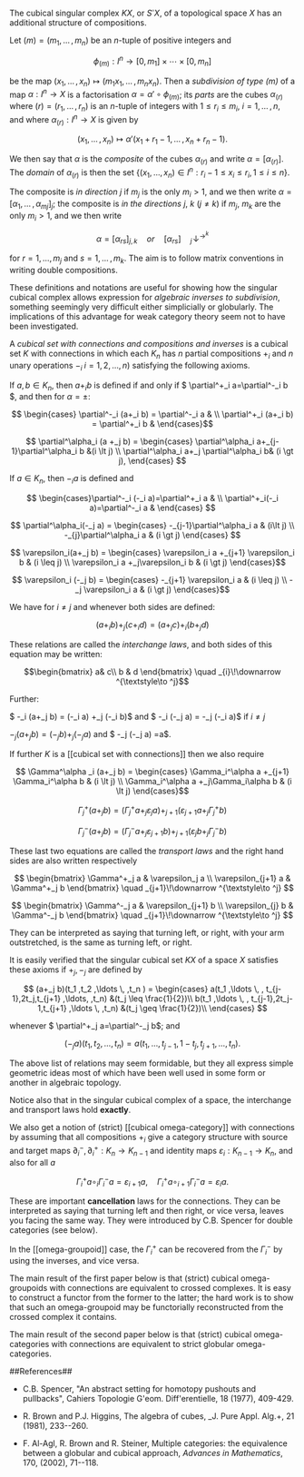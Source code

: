 The cubical singular complex $KX$, or $S^\square X$, of a topological space $X$ has an additional structure of compositions. 

Let $(m) = (m_1, \ldots\, , m_n)$ be an $n$-tuple of positive integers
and

$$\phi_{(m)} : I^n \rightarrow [0, m_1] \times \cdots \times [0,
m_n]$$ 

be the map $(x_1 , \ldots \, , x_n) \mapsto (m_1 x_1, \ldots  \, ,
m_n x_n).$ Then a _subdivision of type $(m)$_  of a map $\alpha : I^n
\rightarrow X$ is a factorisation $\alpha = \alpha' \circ
\phi_{(m)}$; its  _parts_ are the cubes $\alpha_{(r)}$ where
$(r) = (r_1, \ldots \,, r_n)$ is an $n$-tuple of integers with $1
\leq r_i \leq m_i$, $i = 1, \ldots\, , n,$ and where
$\alpha_{(r)} : I^n \rightarrow X$ is given by

$$(x_1, \ldots \, , x_n) \mapsto
\alpha'(x_1 + r_1 - 1, \ldots \, , x_n + r_n - 1).$$

We then say that $\alpha$ is the _composite_  of the cubes $\alpha_{(r)}$ and write
$\alpha = [\alpha_{(r)}]$. The _domain_ of $\alpha_{(r)}$ is
then the set $\{(x_1,\ldots,x_n) \in I^n : r_i-1 \leq x_i
\leqslant r_i, 1 \leq i \leq n\}$.

The composite is _in direction_ $j$  if $m_j$ is the only
$m_i \gt 1,$ and we then write $\alpha = [\alpha_1 , \ldots\, ,
\alpha_m{_j} ]_j;$ the composite is _in the directions_ $j$,
$k$ $(j \neq k)$  if $m_j$, $m_k$ are the only $m_i \gt 1,$ and we then write

$$\alpha = [ \alpha_{rs}]_{j,k} \quad  or \quad  [ \alpha_{rs}] \quad  _{j}\!\downarrow ^{\textstyle\to ^k} $$

for $r = 1 , \ldots , m_j$ and $s = 1, \ldots \,, m_k.$ The aim is to follow matrix conventions in writing double compositions. 

These definitions and notations are useful for showing how the singular cubical complex allows expression for _algebraic inverses to subdivision_, something seemingly very difficult either simplicially or globularly. The implications of this advantage for weak category theory seem not to have been investigated. 


A _cubical set with connections and compositions and inverses_ is a cubical
set $K$ with connections in which each $K_n$ has $n$ partial
compositions $+_i$ and $n$ unary operations $-_i\; i =
1,2,\ldots,n)$ satisfying the following axioms.

 If $a,b \in K_n$, then $a+_i b$ is defined if and only if  $ \partial^+_i a=\partial^-_i  b
$, and then for $\alpha=\pm$:

$$ \begin{cases} \partial^-_i (a+_i b) = \partial^-_i a & \\
         \partial^+_i (a+_i b) = \partial^+_i b & \end{cases}$$

$$
 \partial^\alpha_i (a +_j b) = \begin{cases} \partial^\alpha_i a+_{j-1}\partial^\alpha_i b &(i \lt j) \\
         \partial^\alpha_i a+_j \partial^\alpha_i b& (i \gt j), \end{cases}
          $$

 If $a \in K_n$, then $-_i a$ is defined and

$$
\begin{cases}\partial^-_i (-_i a)=\partial^+_i a & \\ \partial^+_i(-_i a)=\partial^-_i a &
\end{cases} $$

$$
 \partial^\alpha_i(-_j a) = \begin{cases} -_{j-1}\partial^\alpha_i a & (i\lt j) \\
                     -_{j}\partial^\alpha_i a & (i \gt j)
\end{cases}
$$

$$      \varepsilon_i(a+_j b) = \begin{cases}
      \varepsilon_i a +_{j+1} \varepsilon_i b & (i \leq j) \\
      \varepsilon_i a +_j\varepsilon_i b & (i \gt j) \end{cases}$$ 

$$      \varepsilon_i (-_j b) =
                  \begin{cases}
     -_{j+1} \varepsilon_i a & (i \leq j) \\
     -_j \varepsilon_i a & (i \gt j) \end{cases}$$

We have for $i \ne j$ and whenever both sides are defined:

$$
   (a+_i b) +_j (c+_i d) = (a+_j c) +_i (b+_j d)
$$

These relations are called the _interchange laws_, and both sides of this equation may be written:

$$\begin{bmatrix} a& c\\ b & d  \end{bmatrix} \quad _{i}\!\downarrow ^{\textstyle\to ^j}$$

 Further:

$
-_i (a+_j b) = (-_i a) +_j (-_i b)$    and  $ -_i (-_j a) =
-_j (-_i a)$  if $i \ne j$  

$-_j(a+_j b)  = (-_j  b)+_j(-_j a)$  and  $ -_j (-_j a) =a$.
   



If further $K$ is a [[cubical set with connections]] then we also require  
     

$$    \Gamma^\alpha _i (a+_j b) = \begin{cases}
      \Gamma_i^\alpha a +_{j+1} \Gamma_i^\alpha b & (i \lt j) \\
      \Gamma_i^\alpha  a +_j\Gamma_i\alpha  b & (i \lt j) \end{cases}$$

$$    \Gamma_j^+(a+_j b)= (\Gamma_j^+ a +_{j} \varepsilon_j a) +_{j+1}
    (\varepsilon_{j+1} a +_{j} \Gamma_j^+ b)$$ 


$$    \Gamma_j^-(a+_j b)= (\Gamma_j^- a +_{j} \varepsilon_{j+1}  b) +_{j+1}
    (\varepsilon_{j} b +_{j} \Gamma_j^- b)$$

These last two equations are  called the _transport laws_ and the right hand sides are also written respectively 

$$ \begin{bmatrix} \Gamma^+_j a & \varepsilon_j a \\
\varepsilon_{j+1} a & \Gamma^+_j b  \end{bmatrix} \quad _{j+1}\!\downarrow ^{\textstyle\to ^j} $$


$$ \begin{bmatrix} \Gamma^-_j a & \varepsilon_{j+1} b \\
\varepsilon_{j} b & \Gamma^-_j b  \end{bmatrix} \quad _{j+1}\!\downarrow ^{\textstyle\to ^j} $$


They can be interpreted as saying that turning left, or right, with your arm outstretched, is the same as turning left, or right. 



 It is easily verified that the singular cubical set $KX$ of a
space $X$  satisfies these axioms if $+_j , -_j$  are defined by

$$
   (a+_j b)(t_1 ,t_2 ,\ldots \, ,t_n ) = \begin{cases}
   a(t_1 ,\ldots \, , t_{j-1},2t_j,t_{j+1} ,\ldots, ,t_n) &(t_j \leq
   \frac{1}{2})\\
   b(t_1 ,\ldots \, , t_{j-1},2t_j-1,t_{j+1} ,\ldots \, ,t_n) &(t_j \geq
   \frac{1}{2})\\
   \end{cases}
 $$

whenever  $ \partial^+_j a=\partial^-_j b$; and

$$
(-_j a)(t_1 ,t_2 ,\ldots,t_n ) = a(t_1 ,\ldots,
t_{j-1},1-t_j,t_{j+1} ,\ldots,t_n).
$$


The above list of relations may seem formidable, but they all express simple geometric ideas most of which have been well used in some form or another  in algebraic topology. 

Notice also that in the singular cubical complex of a space, the interchange and transport laws hold **exactly**.  




We also get a notion of (strict) [[cubical omega-category]] with connections by assuming that  all compositions $+_i$ give a category structure with source and target maps $\partial^-_i, \partial^+_i:K_n \to K_{n-1}$ and identity maps $\varepsilon_i: K_{n-1} \to K_n$, and also for all $a$ 

$$\Gamma^+_i a \circ_i\Gamma^-_i a = \varepsilon _{i+1} a, \quad
\Gamma^+_i a \circ_{i+1}\Gamma^-_i a = \varepsilon_{i}a.  $$


These are important **cancellation** laws for the connections. They can be interpreted as saying that turning left and then right, or vice versa, leaves you facing the same way.  They were introduced by C.B. Spencer for double categories (see below). 

In the [[omega-groupoid]] case, the $\Gamma^+_i$ can be recovered from the $\Gamma^-_i$ by using the inverses, and vice versa. 

The main result of the first paper below is that (strict) cubical omega-groupoids with connections are equivalent to crossed complexes. It is easy to construct a functor from the former to the latter; the hard work is to show that such an omega-groupoid may be functorially reconstructed from the crossed complex it contains. 

The main result of the second  paper below is that (strict) cubical omega-categories  with connections are equivalent to strict globular omega-categories. 


##References## 

* C.B. Spencer,  "An abstract setting for homotopy pushouts and pullbacks", Cahiers Topologie G\'eom. Diff\'erentielle,
18 (1977),  409-429.

* R. Brown and P.J. Higgins, The algebra of cubes, _J. Pure
Appl. Alg.+, 21 (1981), 233--260.


* F. Al-Agl, R. Brown and R. Steiner, Multiple categories: the equivalence   between a globular and cubical approach, _Advances in Mathematics_, 170,   (2002), 71--118.